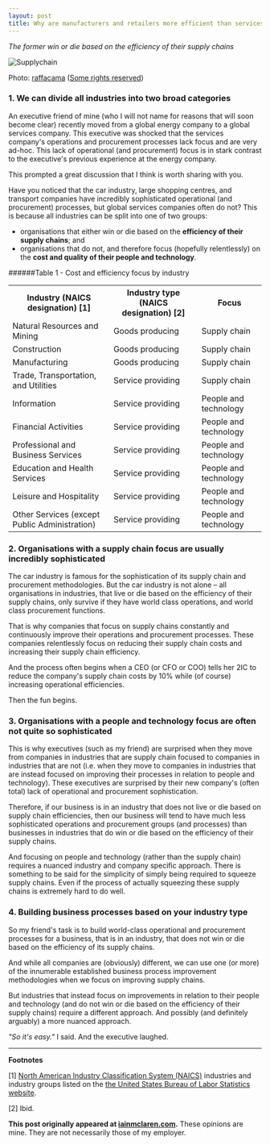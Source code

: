 ```yaml
---
layout: post
title: Why are manufacturers and retailers more efficient than services companies?
---
```


*The former win or die based on the efficiency of their supply chains*

![Supplychain](https://iainmclaren.com/public/images/2014-09-17-procurement.jpg)

Photo: [raffacama](https://www.flickr.com/photos/raffacama/) ([Some rights reserved](https://creativecommons.org/licenses/by-sa/2.0/))
 
### 1. We can divide all industries into two broad categories

An executive friend of mine (who I will not name for reasons that will soon become clear) recently moved from a global energy company to a global services company.  This executive was shocked that the services company's operations and procurement processes lack focus and are very ad-hoc.  This lack of operational (and procurement) focus is in stark contrast to the executive's previous experience at the energy company.  

This prompted a great discussion that I think is worth sharing with you.  

Have you noticed that the car industry, large shopping centres, and transport companies have incredibly sophisticated operational (and procurement) processes, but global services companies often do not?  This is because all industries can be split into one of two groups:

- organisations that either win or die based on the **efficiency of their supply chains**; and
- organisations that do not, and therefore focus (hopefully relentlessly) on the **cost and quality of their people and technology**.  

######Table 1 - Cost and efficiency focus by industry

<table>
 <tr>
  <th>Industry (NAICS designation) [1]</th>
  <th>Industry type (NAICS designation) [2]</th>
  <th>Focus</th>
 </tr>
 <tr>
  <td>Natural
  Resources and Mining</td>
  <td>Goods producing</td>
  <td>Supply chain</td>
 </tr>
 <tr>
  <td>Construction</td>
  <td>Goods producing</td>
  <td>Supply chain</td>
 </tr>
 <tr>
  <td>Manufacturing</td>
  <td>Goods producing</td>
  <td>Supply chain</td>
 </tr>
 <tr>
  <td>Trade,
  Transportation, and Utilities</td>
  <td>Service providing</td>
  <td>Supply chain</td>
 </tr>
 <tr>
  <td>Information</td>
  <td>Service providing</td>
  <td>People and technology</td>
 </tr>
 <tr>
  <td>Financial
  Activities</td>
  <td>Service providing</td>
  <td>People and technology</td>
 </tr>
 <tr>
  <td>Professional
  and Business Services</td>
  <td>Service providing</td>
  <td>People and technology</td>
 </tr>
 <tr>
  <td>Education
  and Health Services</td>
  <td>Service providing</td>
  <td>People and technology</td>
 </tr>
 <tr>
  <td>Leisure
  and Hospitality</td>
  <td>Service providing</td>
  <td>People and technology</td>
 </tr>
 <tr>
  <td>Other
  Services (except Public Administration)</td>
  <td>Service providing</td>
  <td>People and technology</td>
 </tr>
</table>

### 2. Organisations with a supply chain focus are usually incredibly sophisticated  

The car industry is famous for the sophistication of its supply chain and procurement methodologies.  But the car industry is not alone – all organisations in industries, that live or die based on the efficiency of their supply chains, only survive if they have world class operations, and world class procurement functions.

That is why companies that focus on supply chains constantly and continuously improve their operations and procurement processes.  These companies relentlessly focus on reducing their supply chain costs and increasing their supply chain efficiency.

And the process often begins when a CEO (or CFO or COO) tells her 2IC to reduce the company's supply chain costs by 10% while (of course) increasing operational efficiencies.  

Then the fun begins.
 
### 3. Organisations with a people and technology focus are often not quite so sophisticated

This is why executives (such as my friend) are surprised when they move from companies in industries that are supply chain focused to companies in industries that are not (i.e. when they move to companies in industries that are instead focused on improving their processes in relation to people and technology). These executives are surprised by their new company's (often total) lack of operational and procurement sophistication.

Therefore, if our business is in an industry that does not live or die based on supply chain efficiencies, then our business will tend to have much less sophisticated operations and procurement groups (and processes) than businesses in industries that do win or die based on the efficiency of their supply chains.  

And focusing on people and technology (rather than the supply chain) requires a nuanced industry and company specific approach.  There is something to be said for the simplicity of simply being required to squeeze supply chains.  Even if the process of actually squeezing these supply chains is extremely hard to do well. 

### 4. Building business processes based on your industry type

So my friend's task is to build world-class operational and procurement processes for a business, that is in an industry, that does not win or die based on the efficiency of its supply chains.

And while all companies are (obviously) different, we can use one (or more) of the innumerable established business process improvement methodologies when we focus on improving supply chains.  

But industries that instead focus on improvements in relation to their people and technology (and do not win or die based on the efficiency of their supply chains) require a different approach. And possibly (and definitely arguably) a more nuanced approach. 

*"So it's easy."* I said.  And the executive laughed. 


---

**Footnotes**

[1] [North American Industry Classification System (NAICS)](http://www.naics.com) industries and industry groups listed on the [the United States Bureau of Labor Statistics website](http://www.bls.gov/iag/tgs/iag_index_naics.htm).

[2] Ibid. 

**This post originally appeared at [iainmclaren.com](http://iainmclaren.com).** These opinions are mine.  They are not necessarily those of my employer.